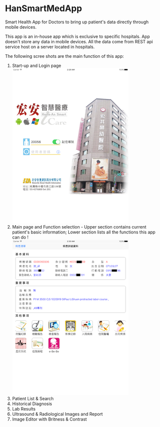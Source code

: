 # HanSmartMedApp
Smart Health App for Doctors to bring up patient's data directly through mobile devices.

This app is an in-house app which is exclusive to specific hospitals. App doesn't store any data in mobile devices. All the data come from REST api service host on a server located in hospitals. 

The following scree shots are the main function of this app:

1. Start-up and Login page <br/>
![Login Page](https://github.com/mraaa711128/HanSmartMedApp/blob/master/Images/Login.png)
2. Main page and Function selection - Upper section contains current patient's basic information; Lower section lists all the functions this app can do ! <br/>
![Main Page](https://github.com/mraaa711128/HanSmartMedApp/blob/master/Images/Main.png)
3. Patient List & Search
4. Historical Diagnosis
5. Lab Results
6. Ultrasound & Radiological Images and Report
7. Image Editor with Britness & Contrast
